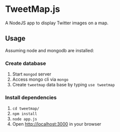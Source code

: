 # TweetMap.js

A NodeJS app to display Twitter images on a map.

## Usage 

Assuming node and mongodb are installed:

### Create database

1. Start `mongod` server
2. Access mongo cli via `mongo`
3. Create `tweetmap` data base by typing `use tweetmap`


### Install dependencies

1. `cd tweetmap/`
2. `npm install`
3. `node app.js`
4. Open [http://localhost:3000](http://localhost:3000) in your browser

